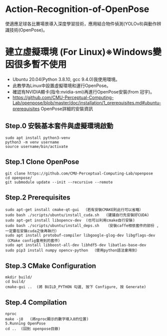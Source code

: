 # Action-Recognition-of-OpenPose
使適應足球各比賽場景導入深度學習技術，應用結合物件偵測(YOLOv8)與動作辨識技術(OpenPose)。

# 建立虛擬環境 (For Linux)※Windows變因很多暫不使用


- Ubuntu 20.04(Python 3.8.10, gcc 9.4.0)我使用環境。
- 此教學為Linux中設置虛擬環境和運行OpenPose。
- 確認有NVIDIA顯卡(指令:nvidia-smi)再進行OpenPose安裝(from 冠宇)。
- https://github.com/CMU-Perceptual-Computing-Lab/openpose/blob/master/doc/installation/1_prerequisites.md#ubuntu-prerequisites   OpenPose詳細的安裝資訊
## Step.0 安裝基本套件與虛擬環境啟動

```
sudo apt install python3-venv
python3 -m venv username
source username/bin/activate
```
## Step.1 Clone OpenPose

```
git clone https://github.com/CMU-Perceptual-Computing-Lab/openpose
cd openpose/
git submodule update --init --recursive --remote
```
## Step.2 Prerequisites

```
sudo apt-get install cmake-qt-gui  （若有安裝CMAKE則此行可以省略）
sudo bash ./scripts/ubuntu/install_cuda.sh   (建議自行先安裝好CUDA)
sudo apt-get install libopencv-dev  (也可以利用cmake自行安裝)
sudo bash ./scripts/ubuntu/install_deps.sh   （安裝caffe相依套件的部份 , 一定要在安裝cuda之後再執行）
sudo apt install protobuf-compiler libgoogle-glog-dev libgflags-dev （CMake config會用到的套件）
sudo apt install libboost-all-dev libhdf5-dev libatlas-base-dev  
sudo pip3 install numpy opencv-python  （使用python語法會用到）
```

## Step.3 CMake Configuration

```
mkdir build/
cd build/
cmake-gui ..  (將 BUILD_PYTHON 勾選, 按下 Configure, 按 Generate)
```
## Step.4 Compilation

```
nproc
make -j8   (將nproc顯示的數字填入8的位置)
5.Running OpenPose
cd ..  (回到 openpose目錄)
